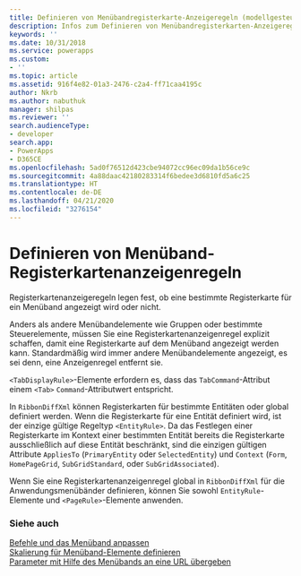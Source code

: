 ```yaml
---
title: Definieren von Menübandregisterkarte-Anzeigeregeln (modellgesteuerte Apps) | Microsoft Docs
description: Infos zum Definieren von Menübandregisterkarten-Anzeigeregeln.
keywords: ''
ms.date: 10/31/2018
ms.service: powerapps
ms.custom:
- ''
ms.topic: article
ms.assetid: 916f4e82-01a3-2476-c2a4-ff71caa4195c
author: Nkrb
ms.author: nabuthuk
manager: shilpas
ms.reviewer: ''
search.audienceType:
- developer
search.app:
- PowerApps
- D365CE
ms.openlocfilehash: 5ad0f76512d423cbe94072cc96ec09da1b56ce9c
ms.sourcegitcommit: 4a88daac42180283314f6bedee3d6810fd5a6c25
ms.translationtype: HT
ms.contentlocale: de-DE
ms.lasthandoff: 04/21/2020
ms.locfileid: "3276154"
---
```

# <a name="define-ribbon-tab-display-rules"></a>Definieren von Menüband-Registerkartenanzeigenregeln

<!-- https://docs.microsoft.com/dynamics365/customer-engagement/developer/customize-dev/define-ribbon-tab-display-rules -->

Registerkartenanzeigeregeln legen fest, ob eine bestimmte Registerkarte für ein Menüband angezeigt wird oder nicht.  
  
 Anders als andere Menübandelemente wie Gruppen oder bestimmte Steuerelemente, müssen Sie eine Registerkartenanzeigenregel explizit schaffen, damit eine Registerkarte auf dem Menüband angezeigt werden kann. Standardmäßig wird immer andere Menübandelemente angezeigt, es sei denn, eine Anzeigenregel entfernt sie.  
  
 `<TabDisplayRule>`-Elemente erfordern es, dass das `TabCommand`-Attribut einem `<Tab>` `Command`-Attributwert entspricht.  
  
 In `RibbonDiffXml` können Registerkarten für bestimmte Entitäten oder global definiert werden. Wenn die Registerkarte für eine Entität definiert wird, ist der einzige gültige Regeltyp `<EntityRule>`. Da das Festlegen einer Registerkarte im Kontext einer bestimmten Entität bereits die Registerkarte ausschließlich auf diese Entität beschränkt, sind die einzigen gültigen Attribute `AppliesTo` (`PrimaryEntity` oder `SelectedEntity`) und `Context` (`Form`, `HomePageGrid`, `SubGridStandard`, oder `SubGridAssociated`).  
  
 Wenn Sie eine Registerkartenanzeigenregel global in `RibbonDiffXml` für die Anwendungsmenübänder definieren, können Sie sowohl `EntityRule`-Elemente und `<PageRule>`-Elemente anwenden.  
  
### <a name="see-also"></a>Siehe auch  
 [Befehle und das Menüband anpassen](customize-commands-ribbon.md)   
 [Skalierung für Menüband-Elemente definieren](define-scaling-ribbon-elements.md)   
 [Parameter mit Hilfe des Menübands an eine URL übergeben](pass-parameters-url-by-using-ribbon.md)